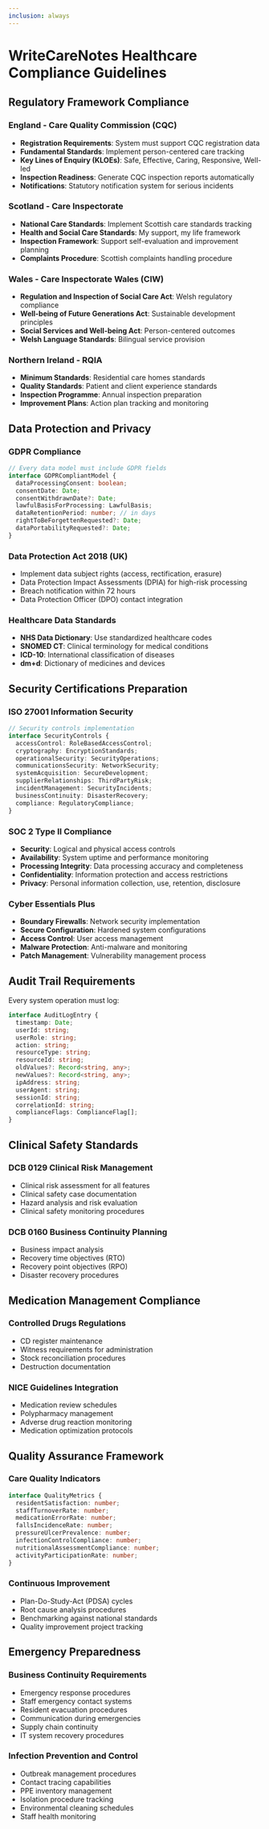 ```yaml
---
inclusion: always
---
```


# WriteCareNotes Healthcare Compliance Guidelines

## Regulatory Framework Compliance

### England - Care Quality Commission (CQC)
- **Registration Requirements**: System must support CQC registration data
- **Fundamental Standards**: Implement person-centered care tracking
- **Key Lines of Enquiry (KLOEs)**: Safe, Effective, Caring, Responsive, Well-led
- **Inspection Readiness**: Generate CQC inspection reports automatically
- **Notifications**: Statutory notification system for serious incidents

### Scotland - Care Inspectorate  
- **National Care Standards**: Implement Scottish care standards tracking
- **Health and Social Care Standards**: My support, my life framework
- **Inspection Framework**: Support self-evaluation and improvement planning
- **Complaints Procedure**: Scottish complaints handling procedure

### Wales - Care Inspectorate Wales (CIW)
- **Regulation and Inspection of Social Care Act**: Welsh regulatory compliance
- **Well-being of Future Generations Act**: Sustainable development principles
- **Social Services and Well-being Act**: Person-centered outcomes
- **Welsh Language Standards**: Bilingual service provision

### Northern Ireland - RQIA
- **Minimum Standards**: Residential care homes standards
- **Quality Standards**: Patient and client experience standards
- **Inspection Programme**: Annual inspection preparation
- **Improvement Plans**: Action plan tracking and monitoring

## Data Protection and Privacy

### GDPR Compliance
```typescript
// Every data model must include GDPR fields
interface GDPRCompliantModel {
  dataProcessingConsent: boolean;
  consentDate: Date;
  consentWithdrawnDate?: Date;
  lawfulBasisForProcessing: LawfulBasis;
  dataRetentionPeriod: number; // in days
  rightToBeForgettenRequested?: Date;
  dataPortabilityRequested?: Date;
}
```

### Data Protection Act 2018 (UK)
- Implement data subject rights (access, rectification, erasure)
- Data Protection Impact Assessments (DPIA) for high-risk processing
- Breach notification within 72 hours
- Data Protection Officer (DPO) contact integration

### Healthcare Data Standards
- **NHS Data Dictionary**: Use standardized healthcare codes
- **SNOMED CT**: Clinical terminology for medical conditions
- **ICD-10**: International classification of diseases
- **dm+d**: Dictionary of medicines and devices

## Security Certifications Preparation

### ISO 27001 Information Security
```typescript
// Security controls implementation
interface SecurityControls {
  accessControl: RoleBasedAccessControl;
  cryptography: EncryptionStandards;
  operationalSecurity: SecurityOperations;
  communicationsSecurity: NetworkSecurity;
  systemAcquisition: SecureDevelopment;
  supplierRelationships: ThirdPartyRisk;
  incidentManagement: SecurityIncidents;
  businessContinuity: DisasterRecovery;
  compliance: RegulatoryCompliance;
}
```

### SOC 2 Type II Compliance
- **Security**: Logical and physical access controls
- **Availability**: System uptime and performance monitoring  
- **Processing Integrity**: Data processing accuracy and completeness
- **Confidentiality**: Information protection and access restrictions
- **Privacy**: Personal information collection, use, retention, disclosure

### Cyber Essentials Plus
- **Boundary Firewalls**: Network security implementation
- **Secure Configuration**: Hardened system configurations
- **Access Control**: User access management
- **Malware Protection**: Anti-malware and monitoring
- **Patch Management**: Vulnerability management process

## Audit Trail Requirements

Every system operation must log:
```typescript
interface AuditLogEntry {
  timestamp: Date;
  userId: string;
  userRole: string;
  action: string;
  resourceType: string;
  resourceId: string;
  oldValues?: Record<string, any>;
  newValues?: Record<string, any>;
  ipAddress: string;
  userAgent: string;
  sessionId: string;
  correlationId: string;
  complianceFlags: ComplianceFlag[];
}
```

## Clinical Safety Standards

### DCB 0129 Clinical Risk Management
- Clinical risk assessment for all features
- Clinical safety case documentation
- Hazard analysis and risk evaluation
- Clinical safety monitoring procedures

### DCB 0160 Business Continuity Planning
- Business impact analysis
- Recovery time objectives (RTO)
- Recovery point objectives (RPO)
- Disaster recovery procedures

## Medication Management Compliance

### Controlled Drugs Regulations
- CD register maintenance
- Witness requirements for administration
- Stock reconciliation procedures
- Destruction documentation

### NICE Guidelines Integration
- Medication review schedules
- Polypharmacy management
- Adverse drug reaction monitoring
- Medication optimization protocols

## Quality Assurance Framework

### Care Quality Indicators
```typescript
interface QualityMetrics {
  residentSatisfaction: number;
  staffTurnoverRate: number;
  medicationErrorRate: number;
  fallsIncidenceRate: number;
  pressureUlcerPrevalence: number;
  infectionControlCompliance: number;
  nutritionalAssessmentCompliance: number;
  activityParticipationRate: number;
}
```

### Continuous Improvement
- Plan-Do-Study-Act (PDSA) cycles
- Root cause analysis procedures
- Benchmarking against national standards
- Quality improvement project tracking

## Emergency Preparedness

### Business Continuity Requirements
- Emergency response procedures
- Staff emergency contact systems
- Resident evacuation procedures
- Communication during emergencies
- Supply chain continuity
- IT system recovery procedures

### Infection Prevention and Control
- Outbreak management procedures
- Contact tracing capabilities
- PPE inventory management
- Isolation procedure tracking
- Environmental cleaning schedules
- Staff health monitoring